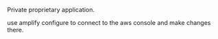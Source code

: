 Private proprietary application. 

use amplify configure to connect to the aws console and make changes there.
